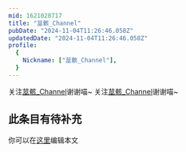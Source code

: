 ```yaml
---
mid: 1621028717
title: "莁骸_Channel"
pubDate: "2024-11-04T11:26:46.058Z"
updatedDate: "2024-11-04T11:26:46.058Z"
profile:
  {
    Nickname: ["莁骸_Channel"],
  }
---
```


关注[莁骸_Channel](https://space.bilibili.com/1621028717)谢谢喵~ 关注[莁骸_Channel](https://space.bilibili.com/1621028717)谢谢喵~

## 此条目有待补充
你可以在[这里](https://github.com/Yuhanawa/VTuber.ICU-Content/edit/master/v/莁骸_Channel/index.md)编辑本文

